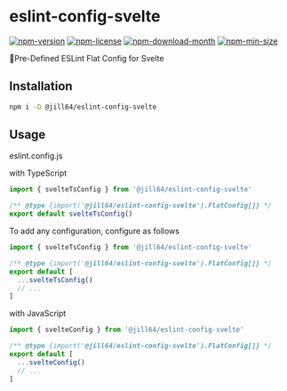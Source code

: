 <!----- BEGIN GHOST DOCS HEADER ----->

# eslint-config-svelte

[![npm-version](https://img.shields.io/npm/v/@jill64/eslint-config-svelte)](https://npmjs.com/package/@jill64/eslint-config-svelte) [![npm-license](https://img.shields.io/npm/l/@jill64/eslint-config-svelte)](https://npmjs.com/package/@jill64/eslint-config-svelte) [![npm-download-month](https://img.shields.io/npm/dm/@jill64/eslint-config-svelte)](https://npmjs.com/package/@jill64/eslint-config-svelte) [![npm-min-size](https://img.shields.io/bundlephobia/min/@jill64/eslint-config-svelte)](https://npmjs.com/package/@jill64/eslint-config-svelte)

🔹Pre-Defined ESLint Flat Config for Svelte

<!----- END GHOST DOCS HEADER ----->

## Installation

```sh
npm i -D @jill64/eslint-config-svelte
```

## Usage

eslint.config.js

with TypeScript

```js
import { svelteTsConfig } from '@jill64/eslint-config-svelte'

/** @type {import('@jill64/eslint-config-svelte').FlatConfig[]} */
export default svelteTsConfig()
```

To add any configuration, configure as follows

```js
import { svelteTsConfig } from '@jill64/eslint-config-svelte'

/** @type {import('@jill64/eslint-config-svelte').FlatConfig[]} */
export default [
  ...svelteTsConfig()
  // ...
]
```

with JavaScript

```js
import { svelteConfig } from '@jill64/eslint-config-svelte'

/** @type {import('@jill64/eslint-config-svelte').FlatConfig[]} */
export default [
  ...svelteConfig()
  // ...
]
```
